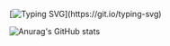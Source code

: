 [![Typing SVG](https://readme-typing-svg.demolab.com/?lines=Hello+There+!!!+I'm+Mohamad+Beigi;I'm+A+Java+Developer+.)](https://git.io/typing-svg)

![Anurag's GitHub stats](https://github-readme-stats.vercel.app/api?username=mohamadMahdiBeigi's&show_icons=true&bg_color=00000000)

